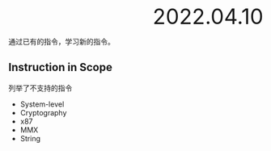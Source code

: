 <div style="text-align:right; font-size:3em;">2022.04.10</div>

通过已有的指令，学习新的指令。

## Instruction in Scope

列举了不支持的指令

* System-level
* Cryptography
* x87
* MMX
* String
